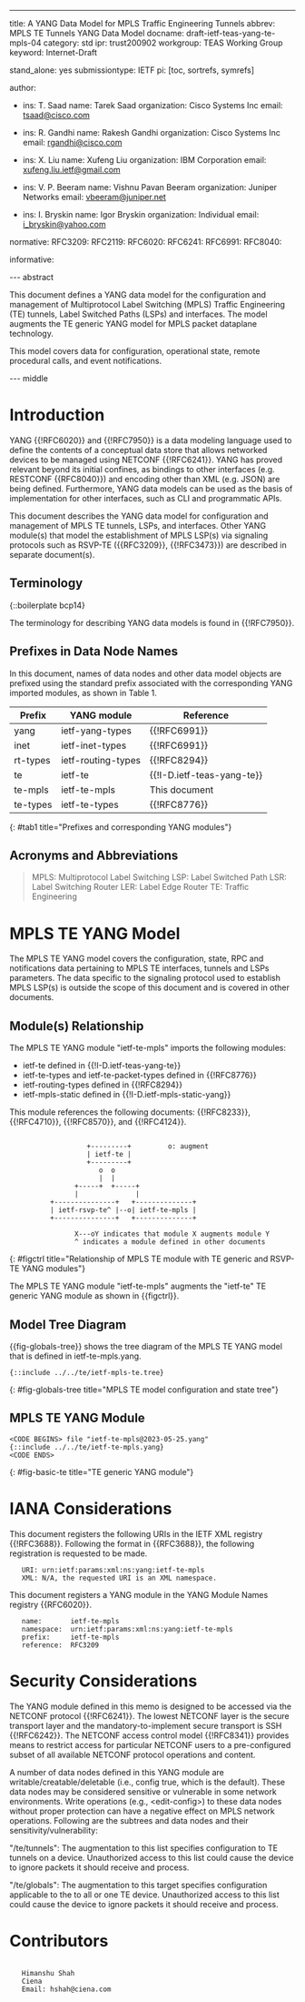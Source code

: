 ---
title: A YANG Data Model for MPLS Traffic Engineering Tunnels
abbrev: MPLS TE Tunnels YANG Data Model
docname: draft-ietf-teas-yang-te-mpls-04
category: std
ipr: trust200902
workgroup: TEAS Working Group
keyword: Internet-Draft

stand_alone: yes
submissiontype: IETF
pi: [toc, sortrefs, symrefs]

author:

 -
    ins: T. Saad
    name: Tarek Saad
    organization: Cisco Systems Inc
    email: tsaad@cisco.com
 -
   ins: R. Gandhi
   name: Rakesh Gandhi
   organization: Cisco Systems Inc
   email: rgandhi@cisco.com

 -
   ins: X. Liu
   name: Xufeng Liu
   organization: IBM Corporation
   email: xufeng.liu.ietf@gmail.com

 -
   ins: V. P. Beeram
   name: Vishnu Pavan Beeram
   organization: Juniper Networks
   email: vbeeram@juniper.net

 -
    ins: I. Bryskin
    name: Igor Bryskin
    organization: Individual
    email: i_bryskin@yahoo.com

normative:
  RFC3209:
  RFC2119:
  RFC6020:
  RFC6241:
  RFC6991:
  RFC8040:

informative:

--- abstract

This document defines a YANG data model for the configuration and management of
Multiprotocol Label Switching (MPLS) Traffic Engineering (TE) tunnels,
Label Switched Paths (LSPs) and interfaces. The model augments the TE generic YANG
model for MPLS packet dataplane technology.

This model covers data for configuration, operational state, remote procedural
calls, and event notifications.

--- middle

# Introduction

YANG {{!RFC6020}} and {{!RFC7950}} is a data modeling language used to define
the contents of a conceptual data store that allows networked devices to be
managed using NETCONF {{!RFC6241}}. YANG has proved relevant beyond its initial
confines, as bindings to other interfaces (e.g. RESTCONF {{RFC8040}}) and
encoding other than XML (e.g. JSON) are being defined. Furthermore, YANG data
models can be used as the basis of implementation for other interfaces, such as
CLI and programmatic APIs.

This document describes the YANG data model for configuration and management of
MPLS TE tunnels, LSPs, and interfaces.  Other YANG module(s) that model the establishment of
MPLS LSP(s) via signaling protocols such as RSVP-TE ({{RFC3209}}, {{!RFC3473}}) are described
in separate document(s).

## Terminology

{::boilerplate bcp14}

The terminology for describing YANG data models is found in {{!RFC7950}}.

## Prefixes in Data Node Names

In this document, names of data nodes and other data model objects are prefixed
using the standard prefix associated with the corresponding YANG imported
modules, as shown in Table 1.

 | Prefix        | YANG module        | Reference                     |
 |---------------|--------------------|-------------------------------|
 | yang          | ietf-yang-types    | {{!RFC6991}}                  |
 | inet          | ietf-inet-types    | {{!RFC6991}}                  |
 | rt-types      | ietf-routing-types | {{!RFC8294}}                  |
 | te            | ietf-te            | {{!I-D.ietf-teas-yang-te}}    |
 | te-mpls       | ietf-te-mpls       | This document                 |
 | te-types      | ietf-te-types      | {{!RFC8776}}                  |
{: #tab1 title="Prefixes and corresponding YANG modules"}

## Acronyms and Abbreviations

> MPLS: Multiprotocol Label Switching
> LSP: Label Switched Path
> LSR: Label Switching Router
> LER: Label Edge Router
> TE: Traffic Engineering


# MPLS TE YANG Model

The MPLS TE YANG model covers the configuration, state, RPC and notifications
data pertaining to MPLS TE interfaces, tunnels and LSPs parameters. The data
specific to the signaling protocol used to establish MPLS LSP(s) is outside the
scope of this document and is covered in other documents.

## Module(s) Relationship

The MPLS TE YANG module "ietf-te-mpls" imports the following modules:

- ietf-te defined in {{!I-D.ietf-teas-yang-te}}
- ietf-te-types and ietf-te-packet-types defined in {{!RFC8776}}
- ietf-routing-types defined in {{!RFC8294}}
- ietf-mpls-static defined in {{!I-D.ietf-mpls-static-yang}}

This module references the following documents:
{{!RFC8233}}, {{!RFC4710}}, {{!RFC8570}}, and {{!RFC4124}}.

~~~

                   +---------+         o: augment
                   | ietf-te |
                   +---------+
                      o  o
                      |  |
                +-----+  +-----+
                |              |
          +---------------+   +--------------+
          | ietf-rsvp-te^ |--o| ietf-te-mpls |
          +---------------+   +--------------+

                X---oY indicates that module X augments module Y
                ^ indicates a module defined in other documents
~~~
{: #figctrl title="Relationship of MPLS TE module with TE generic and RSVP-TE
YANG modules"}

The MPLS TE YANG module "ietf-te-mpls" augments the "ietf-te" TE generic YANG
module as shown in {{figctrl}}.

## Model Tree Diagram

{{fig-globals-tree}} shows the tree diagram of the MPLS TE YANG model that is
defined in ietf-te-mpls.yang.

~~~~~~~~~~~
{::include ../../te/ietf-mpls-te.tree}
~~~~~~~~~~~
{: #fig-globals-tree title="MPLS TE model configuration and state tree"}


## MPLS TE YANG Module

~~~~~~~~~~
<CODE BEGINS> file "ietf-te-mpls@2023-05-25.yang"
{::include ../../te/ietf-te-mpls.yang}
<CODE ENDS>
~~~~~~~~~~
{: #fig-basic-te title="TE generic YANG module"}

# IANA Considerations

This document registers the following URIs in the IETF XML registry
{{!RFC3688}}.
Following the format in {{RFC3688}}, the following registration is
requested to be made.

~~~
   URI: urn:ietf:params:xml:ns:yang:ietf-te-mpls
   XML: N/A, the requested URI is an XML namespace.
~~~

This document registers a YANG module in the YANG Module Names
registry {{RFC6020}}.

~~~
   name:       ietf-te-mpls
   namespace:  urn:ietf:params:xml:ns:yang:ietf-te-mpls
   prefix:     ietf-te-mpls
   reference:  RFC3209
~~~

# Security Considerations

The YANG module defined in this memo is designed to be accessed via
the NETCONF protocol {{!RFC6241}}.  The lowest NETCONF layer is the
secure transport layer and the mandatory-to-implement secure
transport is SSH {{!RFC6242}}.  The NETCONF access control model
{{!RFC8341}} provides means to restrict access for particular NETCONF
users to a pre-configured subset of all available NETCONF protocol
operations and content.

A number of data nodes defined in this YANG module are
writable/creatable/deletable (i.e., config true, which is the
default).  These data nodes may be considered sensitive or vulnerable
in some network environments.  Write operations (e.g., \<edit-config\>)
to these data nodes without proper protection can have a negative
effect on MPLS network operations.  Following are the subtrees and data
nodes and their sensitivity/vulnerability:

"/te/tunnels":  The augmentation to this list specifies configuration to
TE tunnels on a device.  Unauthorized access to this list could cause
the device to ignore packets it should receive and process.

"/te/globals":  The augmentation to this target specifies configuration
applicable to the to all or one TE device.  Unauthorized access to this list
could cause the device to ignore packets it should receive and process.

# Contributors
~~~~

   Himanshu Shah
   Ciena
   Email: hshah@ciena.com

~~~~

